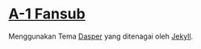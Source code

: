 # [A-1 Fansub](https://a-1fansub.github.io/)
Menggunakan Tema [Dasper](https://github.com/ozgrozer/dasper) yang ditenagai oleh [Jekyll](https://github.com/jekyll/jekyll).

